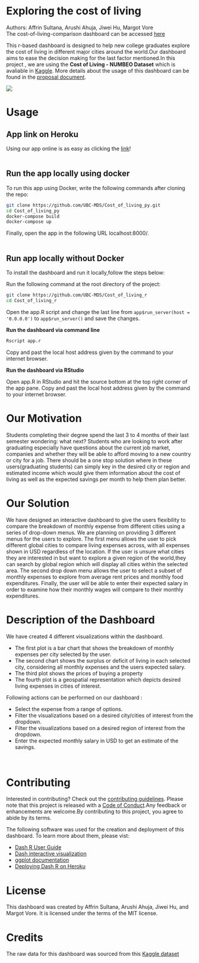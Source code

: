 # Exploring the cost of living
Authors: Affrin Sultana, Arushi Ahuja, Jiwei Hu, Margot Vore
<br>
The cost-of-living-comparison dashboard can be accessed [here](https://cost-of-living-r.herokuapp.com/)
<br>

This r-based dashboard is designed to help new college graduates explore the cost of living in different major cities around the world.Our dashboard aims to ease the decision making for the last factor mentioned.In this project , we are using the **Cost of Living - NUMBEO Dataset** which is avaliable in [Kaggle](https://www.kaggle.com/joeypp/cost-of-living-numbeo-dataset).
More details about the usage of this dashboard can be found in the [proposal document](https://github.com/UBC-MDS/Cost_of_living_py/blob/main/doc/Proposal.md).

![](img/demo.gif)

# Usage

## App link on Heroku

Using our app online is as easy as clicking the [link](https://cost-of-living-r.herokuapp.com/)!
<br>
<br>
## Run the app locally using docker

To run this app using Docker, write the following commands after cloning the repo:

```bash
git clone https://github.com/UBC-MDS/Cost_of_living_py.git
cd Cost_of_living_py
docker-compose build
docker-compose up
```
Finally, open the app in the following URL localhost:8000/.
<br>
<br>

## Run app locally without Docker
To install the dashboard and run it locally,follow the steps below:

Run the following command at the root directory of the project:
```bash
git clone https://github.com/UBC-MDS/Cost_of_living_r
cd Cost_of_living_r
```
Open the app.R script and change the last line from `app$run_server(host = '0.0.0.0')` to `app$run_server()` and save the changes.
<br>

**Run the dashboard via command line**
```bash
Rscript app.r
```
Copy and past the local host address given by the command to your internet browser. 
<br> 

**Run the dashboard via RStudio**

Open app.R in RStudio and hit the source bottom at the top right corner of the app pane. Copy and past the local host address given by the command to your internet browser. 



# Our Motivation
Students completing their degree spend the last 3 to 4 months of their last semester wondering: what next? Students who are looking to work after graduating especially have questions about the current job market, companies and whether they will be able to afford moving to a new country or city for a job. There should be a one stop solution where in these users(graduating students) can simply key in the desired city or region and estimated income which would give them information about the cost of living as well as the expected savings per month to help them plan better.

# Our Solution
 We have designed an interactive dashboard to give the users flexibility to compare the breakdown of monthly expense from different cities using a series of drop-down menus. We are planning on providing 3 different menus for the users to explore. The first menu allows the user to pick different global cities to compare living expenses across, with all expenses shown in USD regardless of the location. If the user is unsure what cities they are interested in but want to explore a given region of the world,they can search by global region which will display all cities within the selected area. The second drop down menu allows the user to select a subset of monthly expenses to explore from average rent prices and monthly food expenditures.  Finally, the user will be able to enter their expected salary in order to examine how their monthly wages will compare to their monthly expenditures.


# Description of the Dashboard

We have created 4 different visualizations within the dashboard. 
* The first plot is a bar chart that shows the breakdown of monthly expenses per city selected by the user. 
* The second chart shows the surplus or deficit of living in each selected city, considering all monthly expenses and the users expected salary.
*  The third plot shows the prices of buying a property 
*  The fourth plot is a geospatial representation which depicts desired living expenses in cities of interest.

Following actions can be performed on our dashboard :

* Select the expense from a range of options.
* Filter the visualizations based on a desired city/cities of interest from the dropdown.
* Filter the visualizations based on a desired region of interest from the dropdown.
* Enter the expected monthly salary in USD to get an estimate of the savings.
<br>

# Contributing
Interested in contributing? Check out the [contributing guidelines](https://github.com/UBC-MDS/Cost_of_living_r/blob/main/CONTRIBUTING.md). Please note that this project is released with a [Code of Conduct](https://github.com/UBC-MDS/Cost_of_living_r/blob/main/CODE_OF_CONDUCT.md).Any feedback or enhancements are welcome.By contributing to this project, you agree to abide by its terms.

The following software was used for the creation and deployment of this dashboard. To learn more about them, please vist:

* [Dash R User Guide](https://dash.plotly.com/r)
* [Dash interactive visualization](https://dash.plotly.com/r/interactive-graphing)
* [ggplot documentation](https://ggplot2.tidyverse.org/reference/)
* [Deploying Dash R on Heroku](https://github.com/UBC-MDS/dashr-heroku-deployment-demo)

# License
This dashboard was created by Affrin Sultana, Arushi Ahuja, Jiwei Hu, and Margot Vore. It is licensed under the terms of the MIT license.

#  Credits
The raw data for this dashboard was sourced from this [Kaggle dataset](https://www.kaggle.com/joeypp/cost-of-living-numbeo-dataset)



